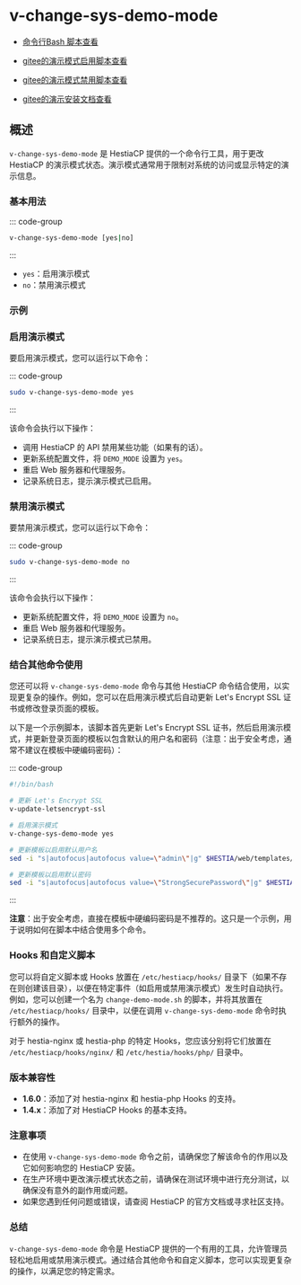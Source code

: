 # v-change-sys-demo-mode

* [命令行Bash 脚本查看](https://hestiamb.org/bin/v-change-sys-demo-mode)

* [gitee的演示模式启用脚本查看](https://hestiamb.org/bin/hooks/post_install)

* [gitee的演示模式禁用脚本查看](https://hestiamb.org/bin/hooks/pre_install)

* [gitee的演示安装文档查看](https://hestiamb.org/bin/hooks/instll.html)

## 概述

`v-change-sys-demo-mode` 是 HestiaCP 提供的一个命令行工具，用于更改 HestiaCP 的演示模式状态。演示模式通常用于限制对系统的访问或显示特定的演示信息。

### 基本用法

::: code-group

```bash
v-change-sys-demo-mode [yes|no]
```

:::

- `yes`：启用演示模式
- `no`：禁用演示模式

### 示例

### 启用演示模式

要启用演示模式，您可以运行以下命令：

::: code-group

```bash
sudo v-change-sys-demo-mode yes
```

:::

该命令会执行以下操作：

- 调用 HestiaCP 的 API 禁用某些功能（如果有的话）。
- 更新系统配置文件，将 `DEMO_MODE` 设置为 `yes`。
- 重启 Web 服务器和代理服务。
- 记录系统日志，提示演示模式已启用。

### 禁用演示模式

要禁用演示模式，您可以运行以下命令：

::: code-group

```bash
sudo v-change-sys-demo-mode no
```

:::

该命令会执行以下操作：

- 更新系统配置文件，将 `DEMO_MODE` 设置为 `no`。
- 重启 Web 服务器和代理服务。
- 记录系统日志，提示演示模式已禁用。

### 结合其他命令使用

您还可以将 `v-change-sys-demo-mode` 命令与其他 HestiaCP 命令结合使用，以实现更复杂的操作。例如，您可以在启用演示模式后自动更新 Let's Encrypt SSL 证书或修改登录页面的模板。

以下是一个示例脚本，该脚本首先更新 Let's Encrypt SSL 证书，然后启用演示模式，并更新登录页面的模板以包含默认的用户名和密码（注意：出于安全考虑，通常不建议在模板中硬编码密码）：

::: code-group

```bash
#!/bin/bash

# 更新 Let's Encrypt SSL
v-update-letsencrypt-ssl

# 启用演示模式
v-change-sys-demo-mode yes

# 更新模板以启用默认用户名
sed -i "s|autofocus|autofocus value=\"admin\"|g" $HESTIA/web/templates/pages/login/login.php

# 更新模板以启用默认密码
sed -i "s|autofocus|autofocus value=\"StrongSecurePassword\"|g" $HESTIA/web/templates/pages/login/login_1.php
```

:::

**注意**：出于安全考虑，直接在模板中硬编码密码是不推荐的。这只是一个示例，用于说明如何在脚本中结合使用多个命令。

### Hooks 和自定义脚本

您可以将自定义脚本或 Hooks 放置在 `/etc/hestiacp/hooks/` 目录下（如果不存在则创建该目录），以便在特定事件（如启用或禁用演示模式）发生时自动执行。例如，您可以创建一个名为 `change-demo-mode.sh` 的脚本，并将其放置在 `/etc/hestiacp/hooks/` 目录中，以便在调用 `v-change-sys-demo-mode` 命令时执行额外的操作。

对于 hestia-nginx 或 hestia-php 的特定 Hooks，您应该分别将它们放置在 `/etc/hestiacp/hooks/nginx/` 和 `/etc/hestia/hooks/php/` 目录中。

### 版本兼容性

- **1.6.0**：添加了对 hestia-nginx 和 hestia-php Hooks 的支持。
- **1.4.x**：添加了对 HestiaCP Hooks 的基本支持。

### 注意事项

- 在使用 `v-change-sys-demo-mode` 命令之前，请确保您了解该命令的作用以及它如何影响您的 HestiaCP 安装。
- 在生产环境中更改演示模式状态之前，请确保在测试环境中进行充分测试，以确保没有意外的副作用或问题。
- 如果您遇到任何问题或错误，请查阅 HestiaCP 的官方文档或寻求社区支持。

### 总结

`v-change-sys-demo-mode` 命令是 HestiaCP 提供的一个有用的工具，允许管理员轻松地启用或禁用演示模式。通过结合其他命令和自定义脚本，您可以实现更复杂的操作，以满足您的特定需求。
